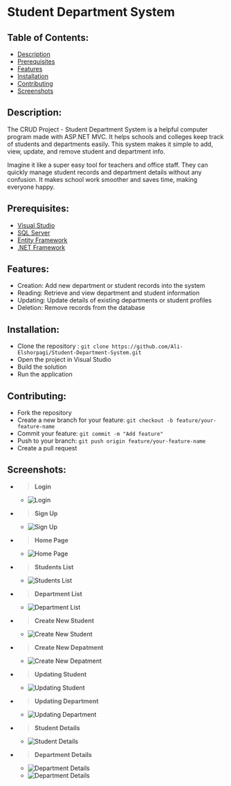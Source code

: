 # Student Department System

## Table of Contents:
- [Description](#Description)
- [Prerequisites](#Prerequisites)
- [Features](#Features)
- [Installation](#Installation)
- [Contributing](#Contributing)
- [Screenshots](#Screenshots)

## Description:
The CRUD Project - Student Department System is a helpful computer program made with ASP.NET MVC. It helps schools and colleges keep track of students and departments easily. This system makes it simple to add, view, update, and remove student and department info.

Imagine it like a super easy tool for teachers and office staff. They can quickly manage student records and department details without any confusion. It makes school work smoother and saves time, making everyone happy.

## Prerequisites:
- [Visual Studio](https://visualstudio.microsoft.com/downloads/)
- [SQL Server](https://www.microsoft.com/en-us/sql-server/sql-server-downloads) 
- [Entity Framework](https://learn.microsoft.com/en-us/ef/core/get-started/overview/install)
- [.NET Framework](https://dotnet.microsoft.com/download)
## Features:
- Creation: Add new department or student records into the system
- Reading: Retrieve and view department and student information
- Updating: Update details of existing departments or student profiles
- Deletion: Remove records from the database

## Installation:
- Clone the repository : `git clone https://github.com/Ali-Elshorpagi/Student-Department-System.git`
- Open the project in Visual Studio
- Build the solution
- Run the application

## Contributing:
- Fork the repository
- Create a new branch for your feature: `git checkout -b feature/your-feature-name`
- Commit your feature: `git commit -m "Add feature"`
- Push to your branch: `git push origin feature/your-feature-name`
- Create a pull request

## Screenshots:

- > <a id="1"></a>**Login**
     - ![Login](./Images/login.png)
- > <a id="2"></a>**Sign Up**
     - ![Sign Up](./Images/signup.png)
- > <a id="3"></a>**Home Page**
     - ![Home Page](./Images/homepage.png)
- > <a id="4"></a>**Students List**
     - ![Students List](./Images/studentindex.png)
- > <a id="5"></a>**Department List**
     - ![Department List](./Images/departmentindex.png)
- > <a id="6"></a>**Create New Student**
     - ![Create New Student](./Images/createstudent.png)
- > <a id="7"></a>**Create New Depatment**
     - ![Create New Depatment](./Images/createdepartment.png)
- > <a id="8"></a>**Updating Student**
     - ![Updating Student](./Images/updatestudent.png)
- > <a id="9"></a>**Updating Department**
     - ![Updating Department](./Images/updatedepartment.png)
- > <a id="10"></a>**Student Details**
     - ![Student Details](./Images/studentdetails.png)
- > <a id="11"></a>**Department Details**
     - ![Department Details](./Images/departmentdetails0.png)
     - ![Department Details](./Images/departmentdetails1.png)

